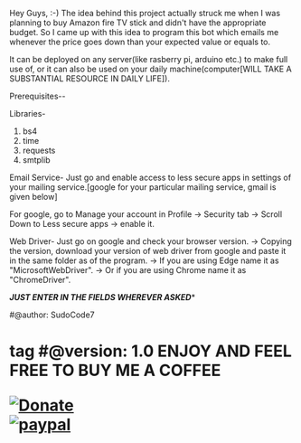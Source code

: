 Hey Guys, :-)
The idea behind this project actually struck me when I was planning to buy 
Amazon fire TV stick and didn't have the appropriate budget. So I came up
with this idea to program this bot which emails me whenever the price goes
down than your expected value or equals to.

It can be deployed on any server(like rasberry pi, arduino etc.) to make
full use of, or it can also be used on your daily machine(computer[WILL
TAKE A SUBSTANTIAL RESOURCE IN DAILY LIFE]).

Prerequisites--

Libraries-
1. bs4
2. time
3. requests
4. smtplib

Email Service-
Just go and enable access to less secure apps in settings of your mailing
service.[google for your particular mailing service, gmail is given below]

For google, go to Manage your account in Profile -> Security tab -> Scroll
Down to Less secure apps -> enable it.

Web Driver-
Just go on google and check your browser version. -> Copying the version,
download your version of web driver from google and paste it in the same 
folder as of the program.
-> If you are using Edge name it as "MicrosoftWebDriver".
-> Or if you are using Chrome name it as "ChromeDriver".


*************JUST ENTER IN THE FIELDS WHEREVER ASKED**************
                 
 
#@author: SudoCode7 <h1> tag
#@version: 1.0
               ENJOY AND FEEL FREE TO BUY ME A COFFEE
             
        
[![Donate](https://img.shields.io/badge/Donate-PayPal-green.svg)](https://www.paypal.me/SudoCode7)        
[![paypal](https://www.paypalobjects.com/en_US/i/btn/btn_donateCC_LG.gif)](https://www.paypal.me/SudoCode7)

